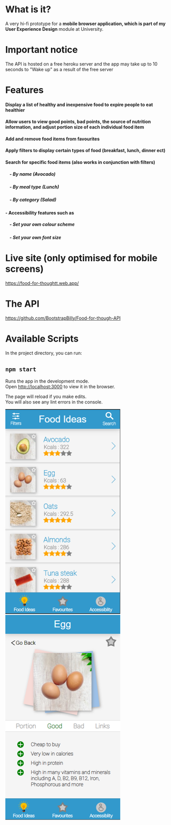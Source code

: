 # What is it?

A very hi-fi prototype for a **mobile browser application, which is part of my User Experience Design** module at University.

# Important notice

The API is hosted on a free heroku server and the app may take up to 10 seconds to "Wake up" as a result of the free server

# Features

#### Display a list of healthy and inexpensive food to expire people to eat healthier
#### Allow users to view good points, bad points, the source of nutrition information, and adjust portion size of each individual food item
#### Add and remove food items from favourites
#### Apply filters to display certain types of food (breakfast, lunch, dinner ect)
#### Search for specific food items (also works in conjunction with filters)
#####  &nbsp;&nbsp;&nbsp; - By name (Avocado)
#####  &nbsp;&nbsp;&nbsp; - By meal type (Lunch)
#####  &nbsp;&nbsp;&nbsp; - By category (Salad)
#### - Accessibility features such as
#####  &nbsp;&nbsp;&nbsp; - Set your own colour scheme
#####  &nbsp;&nbsp;&nbsp; - Set your own font size

# Live site (only optimised for mobile screens)

https://food-for-thoughtt.web.app/

# The API

https://github.com/BootstrapBilly/Food-for-though-API

# Available Scripts

In the project directory, you can run:

## `npm start`

Runs the app in the development mode.<br />
Open [http://localhost:3000](http://localhost:3000) to view it in the browser.

The page will reload if you make edits.<br />
You will also see any lint errors in the console.

<img src="./Samples/screenshot.png" height="640" width="360">

<img src="./Samples/screenshot2.png" height="640" width="360">

